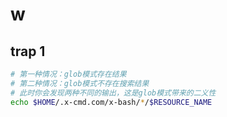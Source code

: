 # w

## trap 1

```bash
# 第一种情况：glob模式存在结果
# 第二种情况：glob模式不存在搜索结果
# 此时你会发现两种不同的输出，这是glob模式带来的二义性
echo $HOME/.x-cmd.com/x-bash/*/$RESOURCE_NAME
```
